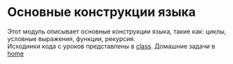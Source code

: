 # Основные конструкции языка
Этот модуль описывает основные конструкции языка, такие как: циклы, условные выражения, функции, рекурсия.  
Исходники кода с уроков представлены в [class](./class/). Домашние задачи в [home](./home/home_work.txt)
